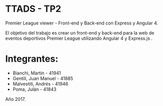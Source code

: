 # TTADS - TP2

Premier League viewer - Front-end y Back-end con Express y Angular 4.

El objetivo del trabajo es crear un front-end y back-end para la web de eventos deportivos Premier League
utilizando Angular 4 y Express.js .

# Integrantes:

- Bianchi, Martín - 41941
- Gentili, Juan Manuel - 41885
- Malvestiti, Andrés - 41946
- Poma, Julán - 41843

Año 2017.
